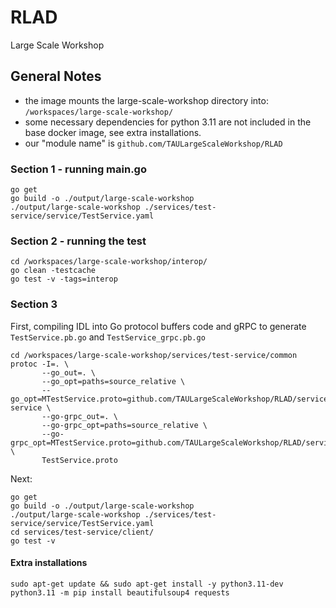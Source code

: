 # RLAD

Large Scale Workshop

## General Notes
- the image mounts the large-scale-workshop directory into: `/workspaces/large-scale-workshop/`
- some necessary dependencies for python 3.11 are not included in the base docker image, see extra installations.
- our "module name" is `github.com/TAULargeScaleWorkshop/RLAD`

### Section 1 - running main.go
```
go get
go build -o ./output/large-scale-workshop
./output/large-scale-workshop ./services/test-service/service/TestService.yaml
```

### Section 2 - running the test
```
cd /workspaces/large-scale-workshop/interop/
go clean -testcache
go test -v -tags=interop
```

### Section 3
First, compiling IDL into Go protocol buffers code and gRPC to generate `TestService.pb.go` and `TestService_grpc.pb.go`
```
cd /workspaces/large-scale-workshop/services/test-service/common
protoc -I=. \
       --go_out=. \
       --go_opt=paths=source_relative \
       --go_opt=MTestService.proto=github.com/TAULargeScaleWorkshop/RLAD/services/test-service \
       --go-grpc_out=. \
       --go-grpc_opt=paths=source_relative \
       --go-grpc_opt=MTestService.proto=github.com/TAULargeScaleWorkshop/RLAD/services/testservice/TestService.proto \
       TestService.proto
```
Next:
```
go get
go build -o ./output/large-scale-workshop
./output/large-scale-workshop ./services/test-service/service/TestService.yaml
cd services/test-service/client/
go test -v
```

#### Extra installations
```
sudo apt-get update && sudo apt-get install -y python3.11-dev
python3.11 -m pip install beautifulsoup4 requests
```

